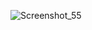 
![Screenshot_55](https://user-images.githubusercontent.com/99321522/170113983-1b8af400-b83c-47a8-a2fa-ca8640477d58.png)
